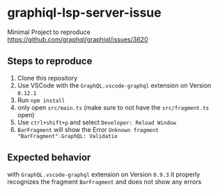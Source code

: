 # graphiql-lsp-server-issue
Minimal Project to reproduce https://github.com/graphql/graphiql/issues/3620

## Steps to reproduce
1. Clone this repository
2. Use VSCode with the `GraphQL.vscode-graphql` extension on Version `0.12.1`
3. Run `npm install`
4. only open `src/main.ts` (make sure to not have the `src/fragment.ts` open)
5. Use `ctrl+shift+p` and select `Developer: Reload Window`
6. `BarFragment` will show the Error `Unknown fragment "BarFragment".GraphQL: Validatio`

## Expected behavior
with `GraphQL.vscode-graphql` extension on Version `0.9.3` it properly recognizes the fragment `BarFragment` and does not show any errors
